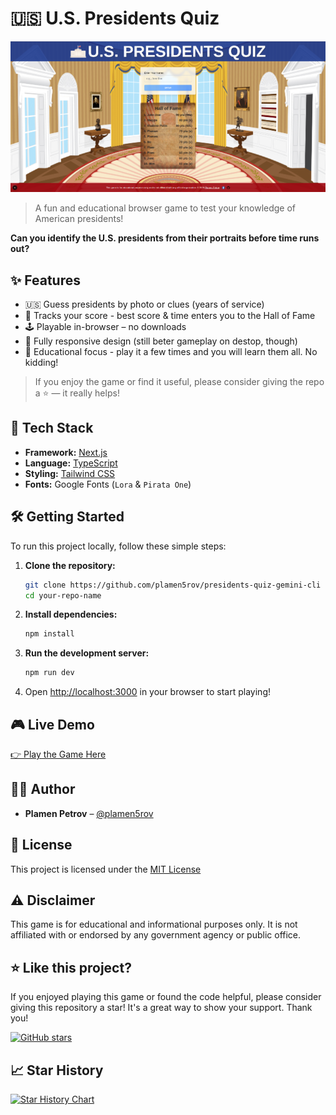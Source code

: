 # 🇺🇸 U.S. Presidents Quiz


![Game Screenshot](public/images/start-screen.png) 

> A fun and educational browser game to test your knowledge of American presidents!


**Can you identify the U.S. presidents from their portraits before time runs out?**


## ✨ Features
- 🇺🇸 Guess presidents by photo or clues (years of service)
- 🧠 Tracks your score - best score & time enters you to the Hall of Fame
- 🕹️ Playable in-browser – no downloads
- 📱 Fully responsive design (still beter gameplay on destop, though)
- 🧾 Educational focus - play it a few times and you will learn them all. No kidding!

> If you enjoy the game or find it useful, please consider giving the repo a ⭐️ — it really helps!


## 🚀 Tech Stack

-   **Framework:** [Next.js](https://nextjs.org/)
-   **Language:** [TypeScript](https://www.typescriptlang.org/)
-   **Styling:** [Tailwind CSS](https://tailwindcss.com/)
-   **Fonts:** Google Fonts (`Lora` & `Pirata One`)

## 🛠️ Getting Started

To run this project locally, follow these simple steps:

1.  **Clone the repository:**
    ```bash
    git clone https://github.com/plamen5rov/presidents-quiz-gemini-cli
    cd your-repo-name
    ```

2.  **Install dependencies:**
    ```bash
    npm install
    ```

3.  **Run the development server:**
    ```bash
    npm run dev
    ```

4.  Open [http://localhost:3000](http://localhost:3000) in your browser to start playing!

## 🎮 Live Demo
[👉 Play the Game Here](https://github.com/plamen5rov/presidents-quiz-gemini-cli)  


## 👨‍💻 Author
- **Plamen Petrov** – [@plamen5rov](https://github.com/plamen5rov)

## 📄 License
This project is licensed under the [MIT License](https://img.shields.io/badge/license-MIT-green)

## ⚠️ Disclaimer
This game is for educational and informational purposes only. It is not affiliated with or endorsed by any government agency or public office.


## ⭐ Like this project?

If you enjoyed playing this game or found the code helpful, please consider giving this repository a star! It's a great way to show your support. Thank you!

[![GitHub stars](https://img.shields.io/github/stars/plamen5rov/presidents-quiz-gemini-cli?style=social)](https://github.com/plamen5rov/presidents-quiz-gemini-cli/stargazers)

## 📈 Star History

[![Star History Chart](https://api.star-history.com/svg?repos=plamen5rov/presidents-quiz-gemini-cli&type=Date)](https://star-history.com/#your-username/guess-the-president&Date)

